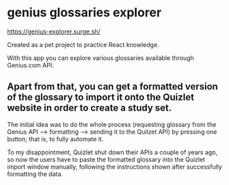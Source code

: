 # genius glossaries explorer
https://genius-explorer.surge.sh/



Created as a pet project to practice React knowledge.

With this app you can explore various glossaries available through Genius.com API.

Apart from that, you can get a formatted version of the glossary to import it onto the Quizlet website in order to create a study set.
-------------------------------------------------------
The initial idea was to do the whole process (requesting glossary from the Genius API --> formatting --> sending it to the Quilzet API) by pressing one button; that is, to fully automate it.

To my disappointment, Quizlet shut down their APIs a couple of years ago, so now the users have to paste the formatted glossary into the Quizlet import window manually, following the instructions shown after successfully formatting the data.
